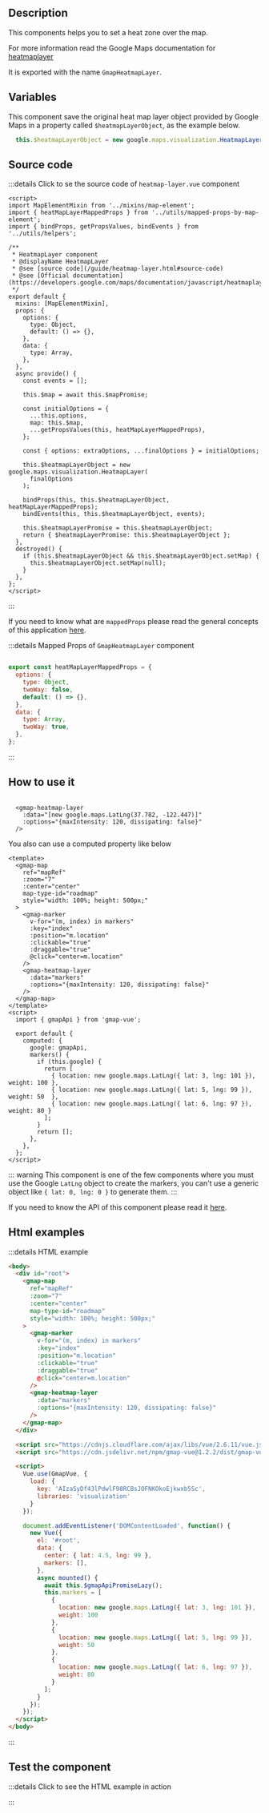 ## Description

This components helps you to set a heat zone over the map.

For more information read the Google Maps documentation for [heatmaplayer](https://developers.google.com/maps/documentation/javascript/heatmaplayer)

It is exported with the name `GmapHeatmapLayer`.

## Variables

This component save the original heat map layer object provided by Google Maps in a property called `$heatmapLayerObject`, as the example below.

```javascript
  this.$heatmapLayerObject = new google.maps.visualization.HeatmapLayer(...);
```

## Source code

:::details Click to se the source code of <code>heatmap-layer.vue</code> component

```vue
<script>
import MapElementMixin from '../mixins/map-element';
import { heatMapLayerMappedProps } from '../utils/mapped-props-by-map-element';
import { bindProps, getPropsValues, bindEvents } from '../utils/helpers';

/**
 * HeatmapLayer component
 * @displayName HeatmapLayer
 * @see [source code](/guide/heatmap-layer.html#source-code)
 * @see [Official documentation](https://developers.google.com/maps/documentation/javascript/heatmaplayer)
 */
export default {
  mixins: [MapElementMixin],
  props: {
    options: {
      type: Object,
      default: () => {},
    },
    data: {
      type: Array,
    },
  },
  async provide() {
    const events = [];

    this.$map = await this.$mapPromise;

    const initialOptions = {
      ...this.options,
      map: this.$map,
      ...getPropsValues(this, heatMapLayerMappedProps),
    };

    const { options: extraOptions, ...finalOptions } = initialOptions;

    this.$heatmapLayerObject = new google.maps.visualization.HeatmapLayer(
      finalOptions
    );

    bindProps(this, this.$heatmapLayerObject, heatMapLayerMappedProps);
    bindEvents(this, this.$heatmapLayerObject, events);

    this.$heatmapLayerPromise = this.$heatmapLayerObject;
    return { $heatmapLayerPromise: this.$heatmapLayerObject };
  },
  destroyed() {
    if (this.$heatmapLayerObject && this.$heatmapLayerObject.setMap) {
      this.$heatmapLayerObject.setMap(null);
    }
  },
};
</script>

```

:::

If you need to know what are `mappedProps` please read the general concepts of this application [here](/examples/#mapped-props).

:::details Mapped Props of <code>GmapHeatmapLayer</code> component

```javascript

export const heatMapLayerMappedProps = {
  options: {
    type: Object,
    twoWay: false,
    default: () => {},
  },
  data: {
    type: Array,
    twoWay: true,
  },
};

```

:::

## How to use it

```vue

  <gmap-heatmap-layer
    :data="[new google.maps.LatLng(37.782, -122.447)]"
    :options="{maxIntensity: 120, dissipating: false}"
  />

```

You also can use a computed property like below

```vue
<template>
  <gmap-map
    ref="mapRef"
    :zoom="7"
    :center="center"
    map-type-id="roadmap"
    style="width: 100%; height: 500px;"
  >
    <gmap-marker
      v-for="(m, index) in markers"
      :key="index"
      :position="m.location"
      :clickable="true"
      :draggable="true"
      @click="center=m.location"
    />
    <gmap-heatmap-layer
      :data="markers"
      :options="{maxIntensity: 120, dissipating: false}"
    />
  </gmap-map>
</template>
<script>
  import { gmapApi } from 'gmap-vue';

  export default {
    computed: {
      google: gmapApi,
      markers() {
        if (this.google) {
          return [
            { location: new google.maps.LatLng({ lat: 3, lng: 101 }), weight: 100 },
            { location: new google.maps.LatLng({ lat: 5, lng: 99 }), weight: 50  },
            { location: new google.maps.LatLng({ lat: 6, lng: 97 }), weight: 80 }
          ];
        }
        return [];
      },
    },
  };
</script>
```

::: warning
This component is one of the few components where you must use the Google `LatLng` object to create the markers, you can't use a generic object like `{ lat: 0, lng: 0 }` to generate them.
:::

If you need to know the API of this component please read it [here](/code/components/heatmap-layer.html).

## Html examples

:::details HTML example

```html
<body>
  <div id="root">
    <gmap-map
      ref="mapRef"
      :zoom="7"
      :center="center"
      map-type-id="roadmap"
      style="width: 100%; height: 500px;"
    >
      <gmap-marker
        v-for="(m, index) in markers"
        :key="index"
        :position="m.location"
        :clickable="true"
        :draggable="true"
        @click="center=m.location"
      />
      <gmap-heatmap-layer
        :data="markers"
        :options="{maxIntensity: 120, dissipating: false}"
      />
    </gmap-map>
  </div>

  <script src="https://cdnjs.cloudflare.com/ajax/libs/vue/2.6.11/vue.js"></script>
  <script src="https://cdn.jsdelivr.net/npm/gmap-vue@1.2.2/dist/gmap-vue.min.js"></script>

  <script>
    Vue.use(GmapVue, {
      load: {
        key: 'AIzaSyDf43lPdwlF98RCBsJOFNKOkoEjkwxb5Sc',
        libraries: 'visualization'
      }
    });

    document.addEventListener('DOMContentLoaded', function() {
      new Vue({
        el: '#root',
        data: {
          center: { lat: 4.5, lng: 99 },
          markers: [],
        },
        async mounted() {
          await this.$gmapApiPromiseLazy();
          this.markers = [
            {
              location: new google.maps.LatLng({ lat: 3, lng: 101 }),
              weight: 100
            },
            {
              location: new google.maps.LatLng({ lat: 5, lng: 99 }),
              weight: 50
            },
            {
              location: new google.maps.LatLng({ lat: 6, lng: 97 }),
              weight: 80
            }
          ];
        }
      });
    });
  </script>
</body>
```

:::

## Test the component

:::details Click to see the HTML example in action

<eg-base libraries="visualization">
  <eg-heat-map-layer />
</eg-base>

:::
